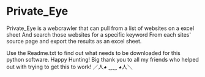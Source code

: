 # Private_Eye

Private_Eye is a webcrawler that can pull from a list of websites on a excel sheet
And search those websites for a specific keyword 
From each sites' source page and export the results as an excel sheet.

Use the Readme.txt to find out what needs to be downloaded for this python software.
Happy Hunting!
Big thank you to all my friends who helped out with trying to get this to work!
／人◕ ‿‿ ◕人＼
